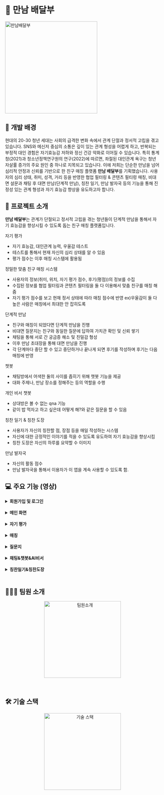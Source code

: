# 👫 만남 배달부
<img src="https://github.com/user-attachments/assets/80490f92-a552-46b0-8faa-d82b32612425" alt="만남배달부" height="300">

## 🧭 개발 배경
현대의 20-30 청년 세대는 사회의 급격한 변화 속에서 관계 단절과 정서적 고립을 겪고 있습니다. SNS와 메신저 중심의 소통은 깊이 있는 관계 형성을 어렵게 하고, 반복되는 부정적 대인 경험은 자기효능감 저하와 정신 건강 악화로 이어질 수 있습니다.
특히 통계청(2021)과 청소년정책연구원의 연구(2022)에 따르면, 좌절된 대인관계 욕구는 청년 자살률 증가의 주요 원인 중 하나로 지목되고 있습니다.
이에 저희는 단순한 만남을 넘어 심리적 안정과 신뢰를 기반으로 한 친구 매칭 플랫폼 **만남 배달부**를 기획했습니다. 사용자의 심리 상태, 취미, 성격, 거리 등을 반영한 협업 필터링 & 콘텐츠 필티렁 매칭, 비대면 설문과 채팅 후 대면 만남(단계적 만남), 칭찬 일기, 만남 발자국 등의 기능을 통해 진정성 있는 관계 형성과 자기 효능감 향상을 유도하고자 합니다.

## 📖 프로젝트 소개
**만남 배달부**는 관계가 단절되고 정서적 고립을 겪는 청년들이 단계적 만남을 통해서 자기 효능감을 향상시킬 수 있도록 돕는 친구 매칭 플랫폼입니다. 

자기 평가
- 자기 효능감, 대인관계 능력, 우울감 테스트
- 테스트를 통해서 현재 자신의 심리 상태를 알 수 있음
- 평가 점수는 이후 매칭 시스템에 활용됨

정밀한 맞춤 친구 매칭 시스템
- 사용자의 정보(취미, 위치, 자기 평가 점수, 후기(평점))의 정보를 수집
- 수집된 정보를 협업 필터링과 콘텐츠 필터링을 둘 다 이용해서 맞춤 친구를 매칭 해줌
- 자기 평가 점수를 보고 현재 정서 상태에 따라 매칭 점수에 반영 
  ex)우울감이 둘 다 높은 사람은 매칭에서 최대한 안 잡히도록

단계적 만남
- 친구와 매칭이 되었다면 단계적 만남을 진행
- 비대면 질문지는 친구와 동일한 질문에 답하여 가치관 확인 및 신뢰 쌓기
- 채팅을 통해 서로 간 궁금증 해소 및 친밀감 형성
- 이후 만남 초대장을 통해 대면 만남을 진행
- 각 단계마다 중단 할 수 있고 중단하거나 끝나게 되면 후기를 작성하며 후기는 다음 매칭에 반영

챗봇
- 채팅방에서 어색한 둘의 사이를 좁히기 위해 챗봇 기능을 제공
- 대화 주제나, 만남 장소를 정해주는 등의 역할을 수행

개인 비서 챗봇
- 상대방은 볼 수 없는 qna 기능
- 같이 밥 먹자고 하고 싶은데 어떻게 해?와 같은 질문을 할 수 있음

칭찬 일기 & 칭찬 도장
- 사용자가 자신의 칭찬할 점, 장점 등을 매일 작성하는 시스템
- 자신에 대한 긍정적인 이야기를 적을 수 있도록 유도하여 자기 효능감을 향상시킴
- 칭찬 도장은 자신의 하루를 요약할 수 이미지

만남 발자국
- 자신의 활동 점수
- 만남 발자국을 통해서 이용자가 이 앱을 계속 사용할 수 있도록 함.


## 💻 주요 기능 (영상)

<details>
  <summary><b>회원가입 및 로그인</b></summary>
  <br />
  <blockquote>
    회원가입 및 로그인
  </blockquote>
  <br />
  <p align="center">
    <img src="https://github.com/user-attachments/assets/59a6385d-a144-4249-9fec-0e1a62f4536b" alt="회원가입" height="400">
&nbsp;&nbsp;&nbsp;&nbsp;&nbsp;&nbsp;&nbsp;&nbsp;&nbsp;&nbsp;&nbsp;&nbsp;&nbsp;&nbsp;&nbsp;&nbsp;
    <img src="https://github.com/user-attachments/assets/f323d990-da98-4b09-a75d-2fc62c2eb207" alt="로그인" height="400">
  </p>
  
  - 사용자는 시작 전 구글 또는 네이버에 회원 가입 및 로그인 할 수 있다
  - 회원가입은 중복 닉네임과 생년월일을 확인한다
  - 회원가입을 완료하면 이후 로그인 버튼을 통해서 바로 로그인이 가능하다
</details>
<br />

<details>
  <summary><b>메인 화면</b></summary>
  <br />
  <blockquote>
    메인 화면
  </blockquote>
  <br />
  <p align="center">
    <img src="https://github.com/user-attachments/assets/6287d065-6686-45a5-9573-dc6bb5565a34" alt="메인화면" height="400">

  </p>
  
  - 사용자가 매칭을 시작하거나, 매칭 정보를 수정할 수 있다
  - 매칭 정보 수정에는 취미, 질문지 질문, 매칭 거리, 이성 매칭 허용, 나이 차를 조절할 수 있다
  - 하단 NavBar를 통해서 다른 페이지로 넘어 갈 수 있다
</details>
<br />

<details>
  <summary><b>자기 평가</b></summary>
  <br />
  <blockquote>
    자기 평가
  </blockquote>
  <br />
  <p align="center">
    <img src="https://github.com/user-attachments/assets/0e947a98-1c8f-4b1c-aa46-deb70337bc02" alt="자기평가" height="400">

  </p>
  
  - 사용자는 매칭 전에 자기 평가를 1회 이상 실시해야한다
  - 자기 평가를 완료하면 자신의 심리 상태를 분석할 수 있다
  - 자기 평가 결과는 매칭에 반영되어, 심리적으로 불안전한 사람의 매칭을 피하도록 한다.
</details>
<br />

<details>
  <summary><b>매칭</b></summary>
  <br />
  <blockquote>
    매칭
  </blockquote>
  <br />
  <p align="center">
    <img src="https://github.com/user-attachments/assets/1e51e6d4-2e01-4059-af5e-9a3cdaa79d0a" alt="성공" height="400">
&nbsp;&nbsp;&nbsp;&nbsp;&nbsp;&nbsp;&nbsp;&nbsp;&nbsp;
    <img src="https://github.com/user-attachments/assets/f777ba34-1afb-456f-9300-32458d61be06" alt="실패1" height="400">
&nbsp;&nbsp;&nbsp;&nbsp;&nbsp;&nbsp;&nbsp;&nbsp;&nbsp;
    <img src="https://github.com/user-attachments/assets/c9a7e1a9-9a9e-4bc3-a7de-00a4a9131e8e" alt="실패2" height="400">

  </p>
  - 성공, 실패1(점수가 부족), 실패2(매칭 큐에 아무도 없을 때) 화면
  - 매칭을 실시하면 자신의 매칭 정보에 따라 적합한 친구를 필터링을 통해서 매칭된다
  - 취미, 거리, 자기 평가 점수는 콘텐츠 필터링, 후기는 협업 필터링을 사용했다
  - 1점 만점에 0.75점 이상이면 바로 매칭이 실시되고 만약 실패하면 1~2명의 추천 친구를 보여준다
  - 심리적으로 불안정한 사람끼리 매칭이 되는 걸 피하기 위해 패널티 점수를 넣어서 매칭을 피한다
  - 매칭이 성공하면 바로 만남 단계 중 질문지 단계로 간다
  
</details>
<br />

<details>
  <summary><b>질문지</b></summary>
  <br />
  <blockquote>
    질문지
  </blockquote>
  <br />
  <p align="center">
    <img src="https://github.com/user-attachments/assets/4149edd1-6d62-4438-b9da-d69ed1046a3e" alt="질문지1" height="400">
&nbsp;&nbsp;&nbsp;&nbsp;&nbsp;&nbsp;&nbsp;&nbsp;&nbsp;&nbsp;&nbsp;&nbsp;&nbsp;&nbsp;&nbsp;&nbsp;
    <img src="https://github.com/user-attachments/assets/05397dd9-f02e-4f5c-948b-68a2ee419e74" alt="질문지2" height="400">

  </p>
  
  - 질문지 단계는 서로의 가치관을 알아 볼 수 있는 단계이다
  - 랜덤 질문 3개와 상대방과 자신의 질문 2개가 더해져 총 5개 질문이 주어진다
  - 답변 등록 전에는 상대방의 답변을 볼 수 없다
  - 5개의 질문에 사용자가 모두 답변을 마치면 채팅방 입장이 가능하다
</details>
<br />

<details>
  <summary><b>채팅&챗봇&AI비서</b></summary>
  <br />
  <blockquote>
    채팅&챗봇&AI비서
  </blockquote>
  <br />
  <p align="center">
    <img src="https://github.com/user-attachments/assets/42d76a97-11b9-4fd2-859c-28277463e8d1" alt="채팅" height="400">
&nbsp;&nbsp;&nbsp;&nbsp;&nbsp;&nbsp;&nbsp;&nbsp;&nbsp;&nbsp;&nbsp;&nbsp;&nbsp;&nbsp;&nbsp;&nbsp;
    <img src="https://github.com/user-attachments/assets/118b6294-ed7b-4807-a1a3-00c42345459b" alt="챗봇" height="400">
    <br />
    <br />
    <img src="https://github.com/user-attachments/assets/c3c3b072-797b-4d60-9421-4bb43f65d035" alt="AI 비서" height="400">
&nbsp;&nbsp;&nbsp;&nbsp;&nbsp;&nbsp;&nbsp;&nbsp;&nbsp;&nbsp;&nbsp;&nbsp;&nbsp;&nbsp;&nbsp;&nbsp;
    <img src="https://github.com/user-attachments/assets/fe004966-d58e-475d-895c-2e7aaf31308d" alt="채팅" height="400">

  </p>

  - 영상은 채팅, 챗봇, AI 비서, 대면 초대장 순
  - 채팅방에 입장 순간부터 24시간 카운트 다운이 시작된다
  - 24시간 안에 대면 초대장을 보내 약속을 정하지 않으면 더 이상 대화를 이어갈 수 없다
  - 대면 초대장은 상대방이 마음에 들면 보낼 수 있고 수락하게 되면 만남 일정을 정할 수 있다
  - 채팅방에는 대화가 어색하거나 끊기지 않도록 챗봇과 AI비서가 있다
  - 챗봇은 대화 주제 선정과 같이 어색한 둘의 사이를 좁히는 기능을 한다
  - 챗봇은 기존 대화 내용을 보고 답변을 해준다
  - AI비서는 상대방이 볼 수 없는 qna 기능이다
</details>
<br />

<details>
  <summary><b>칭찬일기&칭찬도장</b></summary>
  <br />
  <blockquote>
    칭찬일기&칭찬도장
  </blockquote>
  <br />
  <p align="center">
    <img src="https://github.com/user-attachments/assets/7140457b-1327-4c5e-be42-696bde7ad40c" alt="칭찬일기-칭찬도장" height="400">

  </p>
  
  - 사용자의 자기 효능감을 높이긴 위한 시스템이다
  - 매일 칭찬 일기를 쓸 수 있다
  - 이전 일기는 만남 일지에 해당 날짜의 스탬프를 누르면 확인 가능하다
  - 수정은 당일만 되며, 그 이후에는 삭제만 가능하다
  - 만남 일지 아래에는 상대방과의 만남 일정을 확인 가능하다
</details>
<br />

## 👨🏻‍💻 팀원 소개
<p align="center">
  <img src="https://github.com/user-attachments/assets/6d04eea5-cfbd-4632-b998-4b54384fc572" alt="팀원소개" height="250">
</p>
</br>

## 🛠️ 기술 스택
<p align="center">
  <img src="https://github.com/user-attachments/assets/a9ea68d2-d8b3-41f9-ac9a-034c37d25334" alt="기술 스택" height="250">
</p>
</br>
